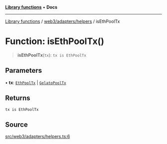 [**Library functions**](../../../../README.md) • **Docs**

***

[Library functions](../../../../modules.md) / [web3/adapters/helpers](../README.md) / isEthPoolTx

# Function: isEthPoolTx()

> **isEthPoolTx**(`tx`): `tx is EthPoolTx`

## Parameters

• **tx**: [`EthPoolTx`](../../../store/transactionsSlice/type-aliases/EthPoolTx.md) \| [`GelatoPoolTx`](../../../store/transactionsSlice/type-aliases/GelatoPoolTx.md)

## Returns

`tx is EthPoolTx`

## Source

[src/web3/adapters/helpers.ts:6](https://github.com/bgd-labs/fe-shared/blob/bcb81f075c57b42adfeb5f3e6c387d13f532f431/src/web3/adapters/helpers.ts#L6)
